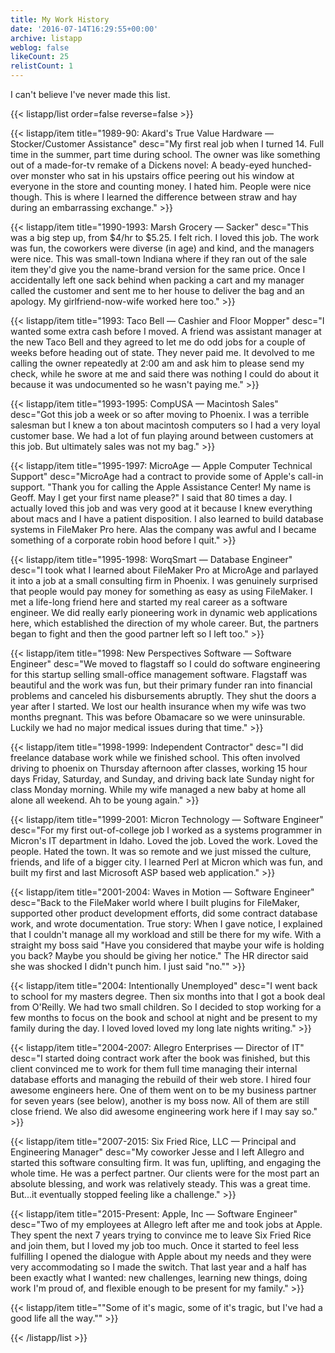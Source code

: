 ```yaml
---
title: My Work History
date: '2016-07-14T16:29:55+00:00'
archive: listapp
weblog: false
likeCount: 25
relistCount: 1
---
```


I can't believe I've never made this list.

<!--more-->

{{< listapp/list order=false reverse=false >}}

   {{< listapp/item title="1989-90: Akard's True Value Hardware — Stocker/Customer Assistance"
      desc="My first real job when I turned 14. Full time in the summer, part time during school. The owner was like something out of a made-for-tv remake of a Dickens novel: A beady-eyed hunched-over monster who sat in his upstairs office peering out his window at everyone in the store and counting money. I hated him. People were nice though. This is where I learned the difference between straw and hay during an embarrassing exchange." >}}

   {{< listapp/item title="1990-1993: Marsh Grocery — Sacker"
      desc="This was a big step up, from $4/hr to $5.25. I felt rich. I loved this job. The work was fun, the coworkers were diverse (in age) and kind, and the managers were nice. This was small-town Indiana where if they ran out of the sale item they'd give you the name-brand version for the same price. Once I accidentally left one sack behind when packing a cart and my manager called the customer and sent me to her house to deliver the bag and an apology. My girlfriend-now-wife worked here too." >}}

   {{< listapp/item title="1993: Taco Bell — Cashier and Floor Mopper"
      desc="I wanted some extra cash before I moved. A friend was assistant manager at the new Taco Bell and they agreed to let me do odd jobs for a couple of weeks before heading out of state. They never paid me. It devolved to me calling the owner repeatedly at 2:00 am and ask him to please send my check, while he swore at me and said there was nothing I could do about it because it was undocumented so he wasn't paying me." >}}

   {{< listapp/item title="1993-1995: CompUSA — Macintosh Sales"
      desc="Got this job a week or so after moving to Phoenix. I was a terrible salesman but I knew a ton about macintosh computers so I had a very loyal customer base. We had a lot of fun playing around between customers at this job. But ultimately sales was not my bag." >}}

   {{< listapp/item title="1995-1997: MicroAge — Apple Computer Technical Support"
      desc="MicroAge had a contract to provide some of Apple's call-in support. \"Thank you for calling the Apple Assistance Center! My name is Geoff. May I get your first name please?\" I said that 80 times a day. I actually loved this job and was very good at it because I knew everything about macs and I have a patient disposition. I also learned to build database systems in FileMaker Pro here. Alas the company was awful and I became something of a corporate robin hood before I quit." >}}

   {{< listapp/item title="1995-1998: WorqSmart — Database Engineer"
      desc="I took what I learned about FileMaker Pro at MicroAge and parlayed it into a job at a small consulting firm in Phoenix. I was genuinely surprised that people would pay money for something as easy as using FileMaker. I met a life-long friend here and started my real career as a software engineer. We did really early pioneering work in dynamic web applications here, which established the direction of my whole career. But, the partners began to fight and then the good partner left so I left too." >}}

   {{< listapp/item title="1998: New Perspectives Software — Software Engineer"
      desc="We moved to flagstaff so I could do software engineering for this startup selling small-office management software. Flagstaff was beautiful and the work was fun, but their primary funder ran into financial problems and canceled his disbursements abruptly. They shut the doors a year after I started. We lost our health insurance when my wife was two months pregnant. This was before Obamacare so we were uninsurable. Luckily we had no major medical issues during that time." >}}

   {{< listapp/item title="1998-1999: Independent Contractor"
      desc="I did freelance database work while we finished school. This often involved driving to phoenix on Thursday afternoon after classes, working 15 hour days Friday, Saturday, and Sunday, and driving back late Sunday night for class Monday morning. While my wife managed a new baby at home all alone all weekend. Ah to be young again." >}}

   {{< listapp/item title="1999-2001: Micron Technology — Software Engineer"
      desc="For my first out-of-college job I worked as a systems programmer in Micron's IT department in Idaho. Loved the job. Loved the work. Loved the people. Hated the town. It was so remote and we just missed the culture, friends, and life of a bigger city. I learned Perl at Micron which was fun, and built my first and last Microsoft ASP based web application." >}}

   {{< listapp/item title="2001-2004: Waves in Motion — Software Engineer"
      desc="Back to the FileMaker world where I built plugins for FileMaker, supported other product development efforts, did some contract database work, and wrote documentation. True story: When I gave notice, I explained that I couldn't manage all my workload and still be there for my wife. With a straight my boss said \"Have you considered that maybe your wife is holding you back? Maybe you should be giving her notice.\" The HR director said she was shocked I didn't punch him. I just said \"no.\"" >}}

   {{< listapp/item title="2004: Intentionally Unemployed"
      desc="I went back to school for my masters degree. Then six months into that I got a book deal from O'Reilly. We had two small children. So I decided to stop working for a few months to focus on the book and school at night and be present to my family during the day. I loved loved loved my long late nights writing." >}}

   {{< listapp/item title="2004-2007: Allegro Enterprises — Director of IT"
      desc="I started doing contract work after the book was finished, but this client convinced me to work for them full time managing their internal database efforts and managing the rebuild of their web store. I hired four awesome engineers here. One of them went on to be my business partner for seven years (see below), another is my boss now. All of them are still close friend. We also did awesome engineering work here if I may say so." >}}

   {{< listapp/item title="2007-2015: Six Fried Rice, LLC — Principal and Engineering Manager"
      desc="My coworker Jesse and I left Allegro and started this software consulting firm. It was fun, uplifting, and engaging the whole time. He was a perfect partner. Our clients were for the most part an absolute blessing, and work was relatively steady. This was a great time. But...it eventually stopped feeling like a challenge." >}}

   {{< listapp/item title="2015-Present: Apple, Inc — Software Engineer"
      desc="Two of my employees at Allegro left after me and took jobs at Apple. They spent the next 7 years trying to convince me to leave Six Fried Rice and join them, but I loved my job too much. Once it started to feel less fulfilling I opened the dialogue with Apple about my needs and they were very accommodating so I made the switch. That last year and a half has been exactly what I wanted: new challenges, learning new things, doing work I'm proud of, and flexible enough to be present for my family." >}}

   {{< listapp/item title="\"Some of it's magic, some of it's tragic, but I've had a good life all the way.\"" >}}

{{< /listapp/list >}}
